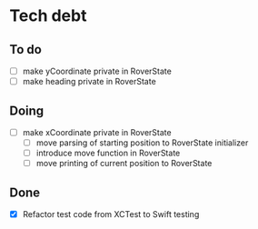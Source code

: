 # Tech debt

## To do

- [ ] make yCoordinate private in RoverState
- [ ] make heading private in RoverState

## Doing

- [ ] make xCoordinate private in RoverState
  - [ ] move parsing of starting position to RoverState initializer
  - [ ] introduce move function in RoverState
  - [ ] move printing of current position to RoverState

## Done

- [X] Refactor test code from XCTest to Swift testing
